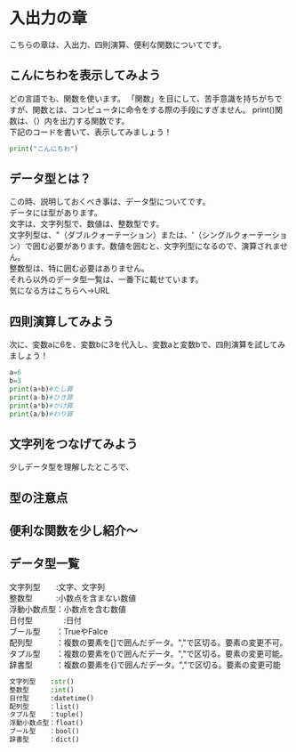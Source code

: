 # 入出力の章
こちらの章は、入出力、四則演算、便利な関数についてです。

## こんにちわを表示してみよう
どの言語でも、関数を使います。
「関数」を目にして、苦手意識を持ちがちですが、関数とは、コンピュータに命令をする際の手段にすぎません。
print()関数は、（）内を出力する関数です。<br>
下記のコードを書いて、表示してみましょう！
```Python
print("こんにちわ")
```

## データ型とは？
この時、説明しておくべき事は、データ型についてです。<br>
データには型があります。<br>
文字は、文字列型で、数値は、整数型です。<br>
文字列型は、"（ダブルクォーテーション）または、'（シングルクォーテーション）で囲む必要があります。数値を囲むと、文字列型になるので、演算されません。<br>
整数型は、特に囲む必要はありません。<br>
それら以外のデータ型一覧は、一番下に載せています。<br>
気になる方はこちらへ→URL<br>

## 四則演算してみよう
次に、変数aに6を、変数bに3を代入し、変数aと変数bで、四則演算を試してみましょう！
```Python
a=6
b=3
print(a+b)#たし算
print(a-b)#ひき算
print(a*b)#かけ算
print(a/b)#わり算
```

## 文字列をつなげてみよう
少しデータ型を理解したところで、

## 型の注意点

## 便利な関数を少し紹介～

## データ型一覧
文字列型　　:文字、文字列<br>
整数型　　　:小数点を含まない数値<br>
浮動小数点型：小数点を含む数値<br>
日付型　　　　:日付<br>
ブール型　　：TrueやFalce<br>
配列型　　　：複数の要素を[]で囲んだデータ。","で区切る。要素の変更不可。<br>
タプル型　　：複数の要素を()で囲んだデータ。","で区切る。要素の変更可能。<br>
辞書型　　　：複数の要素を{}で囲んだデータ。","で区切る。要素の変更可能<br>
```Python
文字列型　  :str()
整数型　　  :int()
日付型　　  :datetime()
配列型　　　：list()
タプル型　　：tuple()
浮動小数点型：float()
ブール型　　：bool()
辞書型　　　：dict()
```